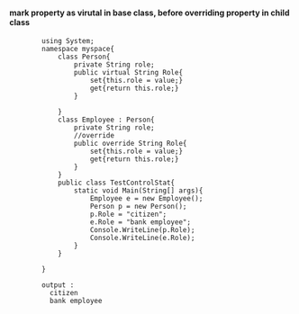 #### mark property as virutal in base class, before overriding property in child class

            using System;
            namespace myspace{
                class Person{
                    private String role;
                    public virtual String Role{
                        set{this.role = value;}
                        get{return this.role;}
                    }        

                }
                class Employee : Person{
                    private String role;
                    //override
                    public override String Role{
                        set{this.role = value;}
                        get{return this.role;}
                    }
                }
                public class TestControlStat{
                    static void Main(String[] args){        
                        Employee e = new Employee();
                        Person p = new Person();
                        p.Role = "citizen";
                        e.Role = "bank employee";
                        Console.WriteLine(p.Role);
                        Console.WriteLine(e.Role);
                    }
                }

            }

            output : 
              citizen
              bank employee
